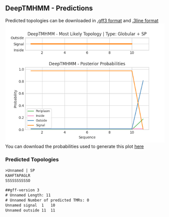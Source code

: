 ## DeepTMHMM - Predictions
Predicted topologies can be downloaded in [.gff3 format](TMRs.gff3) and [.3line format](predicted_topologies.3line)
![picture](plot.png)
You can download the probabilities used to generate this plot [here](Unnamed_probs.csv)
### Predicted Topologies
```
>Unnamed | SP
KAHFTAPAGLR
SSSSSSSSSSO

```


```
##gff-version 3
# Unnamed Length: 11
# Unnamed Number of predicted TMRs: 0
Unnamed	signal	1	10				
Unnamed	outside	11	11				

```
